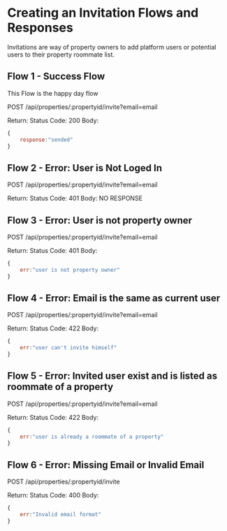 # Creating an Invitation Flows and Responses
Invitations are way of property owners to add platform users or potential users to their property roommate list.

## Flow 1 - Success Flow
This Flow is the happy day flow

POST /api/properties/:propertyid/invite?email=email

Return:
Status Code: 200
Body:
```javascript
{
	response:"sended"	
} 
```

## Flow 2 - Error: User is Not Loged In

POST /api/properties/:propertyid/invite?email=email

Return:
Status Code: 401
Body:
NO RESPONSE

## Flow 3 - Error: User is not property owner

POST /api/properties/:propertyid/invite?email=email

Return:
Status Code: 401
Body:
```javascript
{
	err:"user is not property owner"	
} 
```

## Flow 4 - Error: Email is the same as current user

POST /api/properties/:propertyid/invite?email=email

Return:
Status Code: 422
Body:
```javascript
{
	err:"user can't invite himself"	
} 
```

## Flow 5 - Error: Invited user exist and is listed as roommate of a property

POST /api/properties/:propertyid/invite?email=email

Return:
Status Code: 422
Body:
```javascript
{
	err:"user is already a roommate of a property"	
} 
```

## Flow 6 - Error: Missing Email or Invalid Email

POST /api/properties/:propertyid/invite

Return:
Status Code: 400
Body:
```javascript
{
	err:"Invalid email format"	
} 
```
